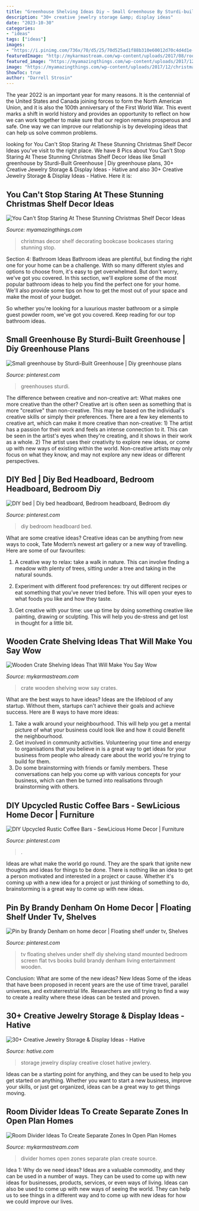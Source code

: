 ```yaml
---
title: "Greenhouse Shelving Ideas Diy ~ Small Greenhouse By Sturdi-built Greenhouse"
description: "30+ creative jewelry storage &amp; display ideas"
date: "2023-10-30"
categories:
- "ideas"
tags: ["ideas"]
images:
- "https://i.pinimg.com/736x/70/d5/25/70d525ad1f88b310e60012d70c4d4d1e--tv-shelving-shelving-ideas.jpg"
featuredImage: "http://mykarmastream.com/wp-content/uploads/2017/08/room-divider-10.jpg"
featured_image: "https://myamazingthings.com/wp-content/uploads/2017/12/christmas-shelf-decor-7-.jpg"
image: "https://myamazingthings.com/wp-content/uploads/2017/12/christmas-shelf-decor-7-.jpg"
ShowToc: true
author: "Darrell Strosin"
---
```



The year 2022 is an important year for many reasons. It is the centennial of the United States and Canada joining forces to form the North American Union, and it is also the 100th anniversary of the First World War. This event marks a shift in world history and provides an opportunity to reflect on how we can work together to make sure that our region remains prosperous and safe. One way we can improve our relationship is by developing ideas that can help us solve common problems.

	

		
looking for You Can&#039;t Stop Staring At These Stunning Christmas Shelf Decor Ideas you've visit to the right place. We have 8 Pics about You Can&#039;t Stop Staring At These Stunning Christmas Shelf Decor Ideas like Small greenhouse by Sturdi-Built Greenhouse | Diy greenhouse plans, 30+ Creative Jewelry Storage &amp; Display Ideas - Hative and also 30+ Creative Jewelry Storage &amp; Display Ideas - Hative. Here it is:
		
    
## You Can&#039;t Stop Staring At These Stunning Christmas Shelf Decor Ideas

<img loading=lazy src="https://myamazingthings.com/wp-content/uploads/2017/12/christmas-shelf-decor-7-.jpg" onerror="this.onerror=null;this.src='https://tse4.mm.bing.net/th?id=OIP.rOfRFMzD7U3_mXIS-WSC-QHaJ4&amp;pid=15.1';" alt="You Can&#039;t Stop Staring At These Stunning Christmas Shelf Decor Ideas">

_Source: myamazingthings.com_

>christmas decor shelf decorating bookcase bookcases staring stunning stop. 

	

Section 4: Bathroom Ideas
Bathroom ideas are plentiful, but finding the right one for your home can be a challenge. With so many different styles and options to choose from, it's easy to get overwhelmed. But don't worry, we've got you covered.
In this section, we'll explore some of the most popular bathroom ideas to help you find the perfect one for your home. We'll also provide some tips on how to get the most out of your space and make the most of your budget.

So whether you're looking for a luxurious master bathroom or a simple guest powder room, we've got you covered. Keep reading for our top bathroom ideas.

    
## Small Greenhouse By Sturdi-Built Greenhouse | Diy Greenhouse Plans

<img loading=lazy src="https://i.pinimg.com/736x/dd/75/3f/dd753f4767ad72ee13b36873a7611304.jpg" onerror="this.onerror=null;this.src='https://tse3.mm.bing.net/th?id=OIP.M2WGPfx2mkwhfXXLNcUMVgHaJ3&amp;pid=15.1';" alt="Small greenhouse by Sturdi-Built Greenhouse | Diy greenhouse plans">

_Source: pinterest.com_

>greenhouses sturdi. 

	

The difference between creative and non-creative art: What makes one more creative than the other?
Creative art is often seen as something that is more "creative" than non-creative. This may be based on the individual's creative skills or simply their preferences. There are a few key elements to creative art, which can make it more creative than non-creative: 1) The artist has a passion for their work and feels an intense connection to it. This can be seen in the artist's eyes when they're creating, and it shows in their work as a whole. 2) The artist uses their creativity to explore new ideas, or come up with new ways of existing within the world. Non-creative artists may only focus on what they know, and may not explore any new ideas or different perspectives.

    
## DIY Bed | Diy Bed Headboard, Bedroom Headboard, Bedroom Diy

<img loading=lazy src="https://i.pinimg.com/736x/76/b9/e8/76b9e8b6542ca9c92c457f408b70df52--diy-bedroom-dream-bedroom.jpg" onerror="this.onerror=null;this.src='https://tse2.mm.bing.net/th?id=OIP.IgxL9JnlwJIZ69SfMkhpmAHaJ6&amp;pid=15.1';" alt="DIY bed | Diy bed headboard, Bedroom headboard, Bedroom diy">

_Source: pinterest.com_

>diy bedroom headboard bed. 

	

What are some creative ideas?
Creative ideas can be anything from new ways to cook, Tate Modern’s newest art gallery or a new way of travelling. Here are some of our favourites:
1. A creative way to relax: take a walk in nature. This can involve finding a meadow with plenty of trees, sitting under a tree and taking in the natural sounds.

2. Experiment with different food preferences: try out different recipes or eat something that you’ve never tried before. This will open your eyes to what foods you like and how they taste.

3. Get creative with your time: use up time by doing something creative like painting, drawing or sculpting. This will help you de-stress and get lost in thought for a little bit.

    
## Wooden Crate Shelving Ideas That Will Make You Say Wow

<img loading=lazy src="https://mykarmastream.com/wp-content/uploads/2018/01/wooden-crate-ideas-2.jpg" onerror="this.onerror=null;this.src='https://tse3.mm.bing.net/th?id=OIP.VHybuWyJpo1AuNA7f4B-HgHaJ3&amp;pid=15.1';" alt="Wooden Crate Shelving Ideas That Will Make You Say Wow">

_Source: mykarmastream.com_

>crate wooden shelving wow say crates. 

	

What are the best ways to have ideas?
Ideas are the lifeblood of any startup. Without them, startups can't achieve their goals and achieve success. Here are 8 ways to have more ideas:
1. Take a walk around your neighbourhood. This will help you get a mental picture of what your business could look like and how it could Benefit the neighbourhood.
2. Get involved in community activities. Volunteering your time and energy to organisations that you believe in is a great way to get ideas for your business from people who already care about the world you're trying to build for them. 
3. Do some brainstorming with friends or family members. These conversations can help you come up with various concepts for your business, which can then be turned into realisations through brainstorming with others. 

    
## DIY Upcycled Rustic Coffee Bars - SewLicious Home Decor | Furniture

<img loading=lazy src="https://i.pinimg.com/736x/d6/09/ca/d609ca467c0d361e708bb8c78397c018.jpg" onerror="this.onerror=null;this.src='https://tse4.mm.bing.net/th?id=OIP.Izw3lHarMgkifLJCljK3HQHaJ4&amp;pid=15.1';" alt="DIY Upcycled Rustic Coffee Bars - SewLicious Home Decor | Furniture">

_Source: pinterest.com_

>. 

	

Ideas are what make the world go round. They are the spark that ignite new thoughts and ideas for things to be done. There is nothing like an idea to get a person motivated and interested in a project or cause. Whether it's coming up with a new idea for a project or just thinking of something to do, brainstorming is a great way to come up with new ideas.

    
## Pin By Brandy Denham On Home Decor | Floating Shelf Under Tv, Shelves

<img loading=lazy src="https://i.pinimg.com/736x/70/d5/25/70d525ad1f88b310e60012d70c4d4d1e--tv-shelving-shelving-ideas.jpg" onerror="this.onerror=null;this.src='https://tse4.mm.bing.net/th?id=OIP.w1qCk7DxOKq0BC4zOC3TOAHaJ6&amp;pid=15.1';" alt="Pin by Brandy Denham on home decor | Floating shelf under tv, Shelves">

_Source: pinterest.com_

>tv floating shelves under shelf diy shelving stand mounted bedroom screen flat tvs books build brandy denham living entertainment wooden. 

	

Conclusion: What are some of the new ideas?
New Ideas
Some of the ideas that have been proposed in recent years are the use of time travel, parallel universes, and extraterrestrial life. Researchers are still trying to find a way to create a reality where these ideas can be tested and proven.

    
## 30+ Creative Jewelry Storage &amp; Display Ideas - Hative

<img loading=lazy src="https://hative.com/wp-content/uploads/2015/01/jewelry-storage-display-ideas/19-closet-jewlery-storage.jpg" onerror="this.onerror=null;this.src='https://tse3.mm.bing.net/th?id=OIP.CcOPw0UBFo31M4naFHWcrwHaLH&amp;pid=15.1';" alt="30+ Creative Jewelry Storage &amp; Display Ideas - Hative">

_Source: hative.com_

>storage jewelry display creative closet hative jewlery. 

	

Ideas can be a starting point for anything, and they can be used to help you get started on anything. Whether you want to start a new business, improve your skills, or just get organized, ideas can be a great way to get things moving.

    
## Room Divider Ideas To Create Separate Zones In Open Plan Homes

<img loading=lazy src="http://mykarmastream.com/wp-content/uploads/2017/08/room-divider-10.jpg" onerror="this.onerror=null;this.src='https://tse2.mm.bing.net/th?id=OIP.HMLwVRvk_BoXqQ-27X7AMQHaQI&amp;pid=15.1';" alt="Room Divider Ideas To Create Separate Zones In Open Plan Homes">

_Source: mykarmastream.com_

>divider homes open zones separate plan create source. 

	

Idea 1: Why do we need ideas?
Ideas are a valuable commodity, and they can be used in a number of ways. They can be used to come up with new ideas for businesses, products, services, or even ways of living. Ideas can also be used to come up with new ways of seeing the world. They can help us to see things in a different way and to come up with new ideas for how we could improve our lives.

